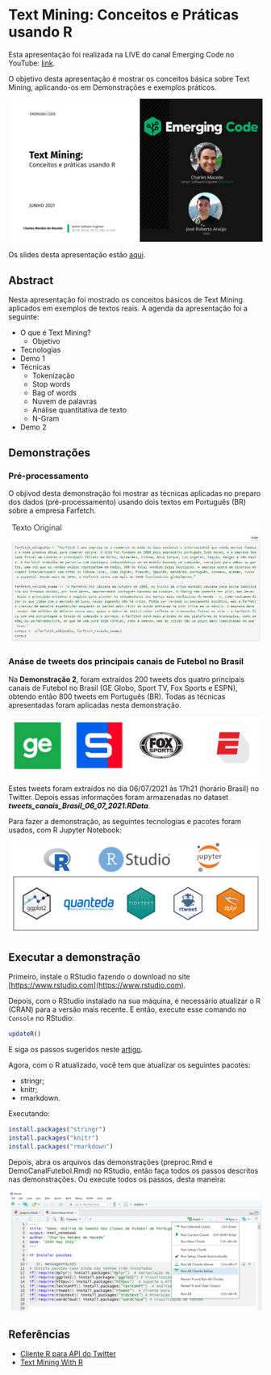 # Text Mining: Conceitos e Práticas usando R

Esta apresentação foi realizada na LIVE do canal Emerging Code no YouTube: [link](https://www.youtube.com/watch?v=oip2dUGKB-s).

O objetivo desta apresentação é mostrar os conceitos básica sobre Text Mining, aplicando-os em Demonstrações e exemplos práticos. 

![presentation-text-mining](image/presentation-text-mining.PNG)

Os slides desta apresentação estão [aqui](https://github.com/MackMendes/Text-Mining-ConceitosPraticosUsandoR-EmergingCode/blob/master/presentation/TextMining-Conceitos&tecnicas-EmergingCode.pdf).

## Abstract
Nesta apresentação foi mostrado os conceitos básicos de Text Mining aplicados em exemplos de textos reais. A agenda da apresentação foi a seguinte:

* O que é Text Mining?
    * Objetivo 
* Tecnologias
* Demo 1
* Técnicas
    * Tokenização
    * Stop words
    * Bag of words
    * Nuvem de palavras
    * Análise quantitativa de texto
    * N-Gram
* Demo 2

## Demonstrações

### **Pré-processamento**

O objivod desta demonstração foi mostrar as técnicas aplicadas no preparo dos dados (pré-processamento) usando dois textos em Português (BR) sobre a empresa Farfetch.

![demo1](image/demo1.PNG)

### **Anáse de tweets dos principais canais de Futebol no Brasil**


Na **Demonstração 2**, foram extraídos 200 tweets dos quatro principais canais de Futebol no Brasil (GE Globo, Sport TV, Fox Sports e ESPN), obtendo então 800 tweets em Português (BR). Todas as técnicas apresentadas foram aplicadas nesta demonstração.

![demo2](image/demo2.PNG)

Estes tweets foram extraídos no dia 06/07/2021 às 17h21 (horário Brasil) no Twitter. Depois essas informações foram armazenadas no dataset ***tweets_canais_Brasil_06_07_2021.RData***. 

Para fazer a demonstração, as seguintes tecnologias e pacotes foram usados, com R Jupyter Notebook: 

![technologies-demo](image/technologies-demo.PNG)

## Executar a demonstração

Primeiro, instale o RStudio fazendo o download no site [https://www.rstudio.com](https://www.rstudio.com).

Depois, com o RStudio instalado na sua máquina, é necessário atualizar o R (CRAN) para a versão mais recente. E então, execute esse comando no `Console` no RStudio: 

```R
updateR()
```

E siga os passos sugeridos neste [artigo](https://www.r-statistics.com/2015/06/a-step-by-step-screenshots-tutorial-for-upgrading-r-on-windows/).

Agora, com o R atualizado, você tem que atualizar os seguintes pacotes:
* stringr;
* knitr; 
* rmarkdown. 

Executando: 

```R
install.packages("stringr")
install.packages("knitr")
install.packages("rmarkdown")
```

Depois, abra os arquivos das demonstrações (preproc.Rmd e DemoCanalFutebol.Rmd) no RStudio, então faça todos os passos descritos nas demonstrações. Ou execute todos os passos, desta maneira:

![run-all-chunks-in-demos](image/run-all-chunks-in-demos.PNG)


## Referências
- [Cliente R para API do Twitter](https://github.com/mkearney/rtweet)
- [Text Mining With R](http://tidytextmining.com/)
